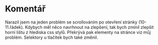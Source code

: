 # Komentář
Narazil jsem na jeden problém se scrollováním po otevření stránky (10-11.řádek). 
Kdybych měl něco navrhnout na zlepšení, tak bych zmínil zlepšit horní lištu z hlediska css stylů. Překrývá pak elementy na stránce viz můj problém.
Selektory u tlačítek bych také změnil.
